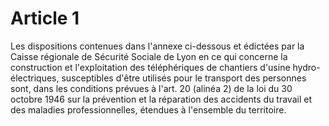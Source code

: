 # Article 1

Les dispositions contenues dans l'annexe ci-dessous et édictées par la Caisse régionale de Sécurité Sociale de Lyon en ce qui concerne la construction et l'exploitation des téléphériques de chantiers d'usine hydro-électriques, susceptibles d'être utilisés pour le transport des personnes sont, dans les conditions prévues à l'art. 20 (alinéa 2) de la loi du 30 octobre 1946 sur la prévention et la réparation des accidents du travail et des maladies professionnelles, étendues à l'ensemble du territoire.
